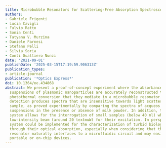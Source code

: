 ```yaml
---
title: Microbubble Resonators for Scattering-Free Absorption Spectroscopy of Nanoparticles
authors:
- Gabriele Frigenti
- Lucia Cavigli
- Fulvio Ratto
- Sonia Centi
- Tatyana V. Murzina
- Daniele Farnesi
- Stefano Pelli
- Silvia Soria
- Conti Gualtiero Nunzi
date: '2021-09-01'
publishDate: '2025-03-15T17:19:59.906313Z'
publication_types:
- article-journal
publication: '*Optics Express*'
doi: 10.1364/oe.434868
abstract: We present a proof-of-concept experiment where the absorbance spectra of
  suspensions of plasmonic nanoparticles are accurately reconstructed through the
  photothermal conversion that they mediate in a microbubble resonator. This thermal
  detection produces spectra that are insensitive towards light scattering in the
  sample, as proved experimentally by comparing the spectra of acqueos gold nanorods
  suspensions in the presence or absence of milk powder. In addition, the microbubble
  system allows for the interrogation of small samples (below 40 nl) while using a
  low-intensity beam (around 20 textmuW) for their excitation. In perspective, this
  system could be implemented for the characterization of turbid biological fluids
  through their optical absorption, especially when considering that the microbubble
  resonator naturally interfaces to a microfluidic circuit and may easily fit within
  portable or on-chip devices.
---
```

